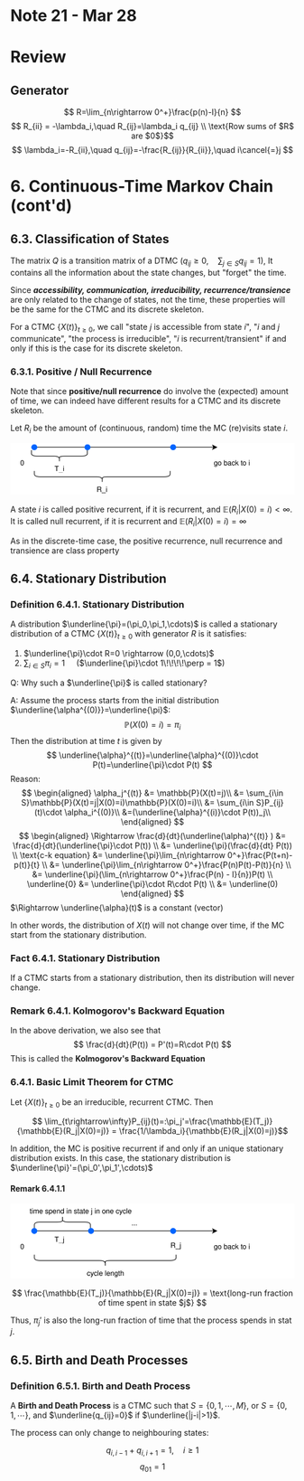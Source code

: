 # Note 21 - Mar 28

# Review

## Generator

$$ R=\lim_{n\rightarrow 0^+}\frac{p(n)-I}{n} $$
$$ R_{ii} = -\lambda_i,\quad R_{ij}=\lambda_i q_{ij} \\
\text{Row sums of $R$ are $0$}$$
$$ \lambda_i=-R_{ii},\quad q_{ij}=-\frac{R_{ij}}{R_{ii}},\quad i\cancel{=}j $$

# 6. Continuous-Time Markov Chain (cont'd)

## 6.3. Classification of States

The matrix $Q$ is a transition matrix of a DTMC ($q_{ij}\geq 0,\quad \sum_{j\in S}q_{ij}=1$), It contains all the information about the state changes, but "forget" the time.

Since *__accessibility, communication, irreducibility, recurrence/transience__* are only related to the change of states, not the time, these properties will be the same for the CTMC and its discrete skeleton.

For a CTMC $\{X(t)\}_{t\geq 0}$, we call "state $j$ is accessible from state $i$", "$i$ and $j$ communicate", "the process is irreducible", "$i$ is recurrent/transient" if and only if this is the case for its discrete skeleton.

### 6.3.1. Positive / Null Recurrence

Note that since __positive/null recurrence__ do involve the (expected) amount of time, we can indeed have different results for a CTMC and its discrete skeleton.

Let $R_i$ be the amount of (continuous, random) time the MC (re)visits state $i$.

<p align="center">
    <img src="drawio_assets/6.3.1.svg">
</p>

A state $i$ is called positive recurrent, if it is recurrent, and $\mathbb{E}(R_i|X(0)=i)<\infty$. It is called null recurrent, if it is recurrent and $\mathbb{E}(R_i|X(0)=i)=\infty$

As in the discrete-time case, the positive recurrence, null recurrence and transience are class property

## 6.4. Stationary Distribution

### Definition 6.4.1. Stationary Distribution

A distribution $\underline{\pi}=(\pi_0,\pi_1,\cdots)$ is called a stationary distribution of a CTMC $\{X(t)\}_{t\geq 0}$ with generator $R$ is it satisfies:

1. $\underline{\pi}\cdot R=0 \rightarrow (0,0,\cdots)$
2. $\sum_{i\in S}\pi_i=1\quad$ ($\underline{\pi}\cdot 1\!\!\!\!\perp = 1$)

Q: Why such a $\underline{\pi}$ is called stationary?

A: Assume the process starts from the initial distribution $\underline{\alpha^{(0)}}=\underline{\pi}$:
$$ \mathbb{P}(X(0)=i)=\pi_i $$
Then the distribution at time $t$ is given by
$$ \underline{\alpha}^{(t)}=\underline{\alpha}^{(0)}\cdot P(t)=\underline{\pi}\cdot P(t) $$
Reason:
$$ \begin{aligned}
    \alpha_j^{(t)}
        &= \mathbb{P}(X(t)=j)\\
        &= \sum_{i\in S}\mathbb{P}(X(t)=j|X(0)=i)\mathbb{P}(X(0)=i)\\
        &= \sum_{i\in S}P_{ij}(t)\cdot \alpha_i^{(0)}\\
        &=(\underline{\alpha}^{(i)}\cdot P(t))_j\\
\end{aligned} $$
$$
\begin{aligned}
    \Rightarrow \frac{d}{dt}(\underline(\alpha)^{(t)} )
        &= \frac{d}{dt}(\underline{\pi}\cdot P(t))   \\
        &= \underline{\pi}(\frac{d}{dt} P(t))    \\
    \text{c-k equation}    &= \underline{\pi}\lim_{n\rightarrow 0^+}\frac{P(t+n)-p(t)}{t}  \\
        &= \underline{\pi}\lim_{n\rightarrow 0^+}\frac{P(n)P(t)-P(t)}{n}    \\
        &= \underline{\pi}(\lim_{n\rightarrow 0^+}\frac{P(n) - I}{n})P(t)    \\
     \underline{0}   &=  \underline{\pi}\cdot R\cdot P(t)   \\
        &= \underline(0)
\end{aligned}
$$
$\Rightarrow \underline{\alpha}(t)$ is a constant (vector)

In other words, the distribution of $X(t)$ will not change over time, if the MC start from the stationary distribution.

### Fact 6.4.1. Stationary Distribution

If a CTMC starts from a stationary distribution, then its distribution will never change.

### Remark 6.4.1. Kolmogorov's Backward Equation

In the above derivation, we also see that
$$ \frac{d}{dt}(P(t)) = P'(t)=R\cdot P(t) $$
This is called the __Kolmogorov's Backward Equation__

### 6.4.1. Basic Limit Theorem for CTMC

Let $\{X(t)\}_{t\geq 0}$ be an irreducible, recurrent CTMC. Then

$$ \lim_{t\rightarrow\infty}P_{ij}(t)=:\pi_j'=\frac{\mathbb{E}(T_j)}{\mathbb{E}(R_j|X(0)=j)} = \frac{1/\lambda_i}{\mathbb{E}(R_j|X(0)=j)}$$

In addition, the MC is positive recurrent if and only if an unique stationary distribution exists. In this case, the stationary distribution is $\underline{\pi}'=(\pi_0',\pi_1',\cdots)$

#### Remark 6.4.1.1

<p align="center">
    <img src="drawio_assets/6.4.1.svg">
</p>

$$ \frac{\mathbb{E}(T_j)}{\mathbb{E}(R_j|X(0)=j)} = \text{long-run fraction of time spent in state $j$} $$

Thus, $\pi_j'$ is also the long-run fraction of time that the process spends in stat $j$.

## 6.5. Birth and Death Processes

### Definition 6.5.1. Birth and Death Process

A __Birth and Death Process__ is a CTMC such that $S=\{0,1,\cdots, M\}$, or $S=\{0,1,\cdots\}$, and $\underline{q_{ij}=0}$ if $\underline{|j-i|>1}$.

The process can only change to neighbouring states:

$$ q_{i,i-1}+q_{i,i+1} = 1,\quad i\geq 1 $$
$$ q_{01} = 1 $$
